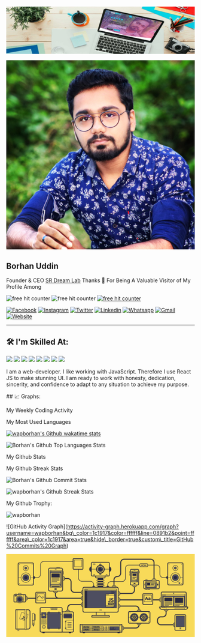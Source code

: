 ![](https://github.com/wapborhan/wapborhan/blob/main/1612431913167.jpg?raw=true)

![Borhan](IMG_20201028_001349_899-01.jpg)

Borhan Uddin
------------

Founder & CEO [SR Dream Lab](https://www.srdreamlab.com) Thanks 💙 For Being A Valuable Visitor of My Profile Among

![free hit counter](https://img.shields.io/github/followers/wapborhan?label=Follow&style=social "free hit counter") ![free hit counter](https://gpvc.arturio.dev/wapborhan "free hit counter") [![free hit counter](https://wakatime.com/badge/user/59d9f170-5e15-4b6c-8acd-f8cd5d8bb365.svg "free hit counter")](https://wakatime.com/@wapborhan)

[![Facebook](https://img.shields.io/badge/Facebook-1877F2?style=for-the-badge&logo=facebook&logoColor=white)](https://www.facebook.com/wapborhan) [![Instagram](https://img.shields.io/badge/Instagram-E4405F?style=for-the-badge&logo=instagram&logoColor=white)](https://instagram.com/wapborhan) [![Twitter](https://img.shields.io/badge/Twitter-1DA1F2?style=for-the-badge&logo=twitter&logoColor=white)](https://twitter.com/wapborhan) [![Linkedin](https://img.shields.io/badge/LinkedIn-0077B5?style=for-the-badge&logo=linkedin&logoColor=white)](https://linkedin.com/in/wapborhan) [![Whatsapp](https://img.shields.io/badge/WhatsApp-25D366?style=for-the-badge&logo=whatsapp&logoColor=white)](#) [![Gmail](https://img.shields.io/badge/Gmail-D14836?style=for-the-badge&logo=gmail&logoColor=white)](mailto:borhaninfos@gmail.com) [![Website](https://img.shields.io/badge/Website-3423A6?style=for-the-badge&logo=Anaconda&logoColor=white)](https://wapborhan.com)

* * *

🛠️ I'm Skilled At:
-------------------

![](https://img.shields.io/badge/-HTML-05122A?style=flat&logo=HTML5) ![](https://img.shields.io/badge/-CSS-05122A?style=flat&logo=CSS3&logoColor=1572B6) ![](https://img.shields.io/badge/-JavaScript-05122A?style=flat&logo=javascript) ![](https://img.shields.io/badge/-React-05122A?style=flat&logo=react) ![](https://img.shields.io/badge/React_Native-20232A?style=flat&logo=react&logoColor=61DAFB) ![](https://img.shields.io/badge/Vue.js-20232A?style=flat&logo=vue.js&logoColor=61DAFB) ![](https://img.shields.io/badge/-Node.js-05122A?style=flat&logo=node.js) ![](https://img.shields.io/badge/-php-05122A?style=flat&logo=php)  

I am a web-developer. I like working with JavaScript. Therefore I use React JS to make stunning UI. I am ready to work with honesty, dedication, sincerity, and confidence to adapt to any situation to achieve my purpose.

\## 📈 Graphs:

My Weekly Coding Activity

My Most Used Languages

[![wapborhan's Github wakatime stats](https://github-readme-stats.vercel.app/api/wakatime?username=wapborhan)](https://wakatime.com/@wapborhan)

![Borhan's Github Top Languages Stats](https://github-readme-stats-showrin.vercel.app/api/top-langs/?username=wapborhan&layout=compact&langs_count=8&hide=less,html,css)

My Github Stats

My Github Streak Stats

![Borhan's Github Commit Stats](https://github-readme-stats-showrin.vercel.app/api?username=wapborhan&include_all_commits=true&count_private=true&show_icons=true)

![wapborhan's Github Streak Stats](https://github-readme-streak-stats.herokuapp.com/?user=wapborhan)

My Github Trophy:

![wapborhan](https://github-profile-trophy.vercel.app/?username=wapborhan&row=2&column=8)

!\[GitHub Activity Graph\](https://activity-graph.herokuapp.com/graph?username=wapborhan&bg\_color=1c1917&color=ffffff&line=0891b2&point=ffffff&area\_color=1c1917&area=true&hide\_border=true&custom\_title=GitHub%20Commits%20Graph)

![technology](technology.gif "technology")
